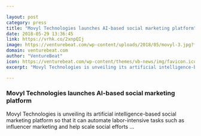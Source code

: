 ```yaml
---

layout: post
category: press
title: "Movyl Technologies launches AI-based social marketing platform"
date: 2018-05-29 13:36:45
link: https://vrhk.co/2xnpQIj
image: https://venturebeat.com/wp-content/uploads/2018/05/movyl-3.jpg?fit=1200%2C733&strip=all
domain: venturebeat.com
author: "VentureBeat"
icon: https://venturebeat.com/wp-content/themes/vb-news/img/favicon.ico
excerpt: "Movyl Technologies is unveiling its artificial intelligence-based social marketing platform so that it can automate labor-intensive tasks such as influencer marketing and help scale social efforts …"

---
```


### Movyl Technologies launches AI-based social marketing platform

Movyl Technologies is unveiling its artificial intelligence-based social marketing platform so that it can automate labor-intensive tasks such as influencer marketing and help scale social efforts …